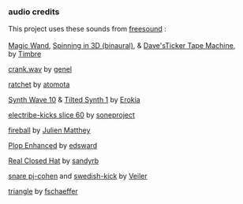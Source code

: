 ### audio credits
This project uses these sounds from [freesound](https://freesound.org/) :\
\
[Magic Wand](http://freesound.org/people/Timbre/sounds/221683/), 
[Spinning in 3D (binaural)](http://freesound.org/people/Timbre/sounds/431511/), 
& [Dave'sTicker Tape Machine](http://freesound.org/people/Timbre/sounds/115660/), \
by [Timbre](http://freesound.org/people/Timbre/)

[crank.wav](http://freesound.org/people/genel/sounds/138260/) by [genel](http://freesound.org/people/genel/)

[ratchet](http://freesound.org/people/atomota/sounds/26826/) by [atomota](http://freesound.org/people/atomota/)

[Synth Wave 10](http://freesound.org/people/Erokia/sounds/431539/) & [Tilted Synth 1](http://freesound.org/people/Erokia/sounds/424976/) by [Erokia](http://freesound.org/people/Erokia/)

[electribe-kicks slice 60](http://freesound.org/people/soneproject/sounds/260538/) by [soneproject](https://freesound.org/people/soneproject/)

[fireball](http://freesound.org/people/Julien%20Matthey/sounds/105016/) by [Julien Matthey](http://freesound.org/people/Julien%20Matthey/)

[Plop Enhanced](http://freesound.org/people/edsward/sounds/343097/) by [edsward](http://freesound.org/people/edsward/)

[Real Closed Hat](http://freesound.org/people/sandyrb/sounds/35636/) by [sandyrb](http://freesound.org/people/sandyrb/)

[snare pj-cohen](http://freesound.org/people/Veiler/sounds/264599/) and [swedish-kick](http://freesound.org/people/Veiler/sounds/264601/) by [Veiler](http://freesound.org/people/Veiler/)

[triangle](http://freesound.org/people/fschaeffer/sounds/337917/) by [fschaeffer](http://freesound.org/people/fschaeffer/sounds/337917/)

